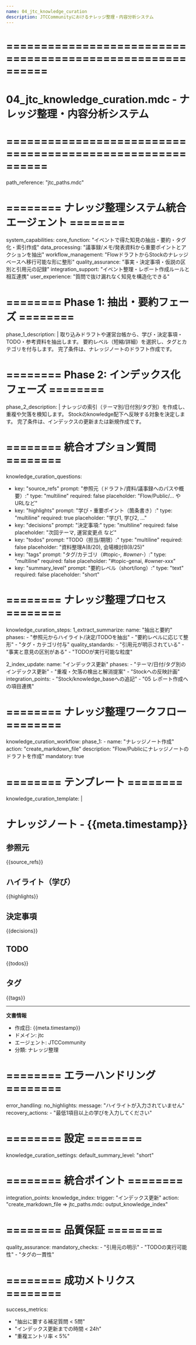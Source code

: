 ```yaml
---
name: 04_jtc_knowledge_curation
description: JTCCommunityにおけるナレッジ整理・内容分析システム
---
```


# ==========================================================
# 04_jtc_knowledge_curation.mdc - ナレッジ整理・内容分析システム
# ==========================================================

path_reference: "jtc_paths.mdc"

# ======== ナレッジ整理システム統合エージェント ========

system_capabilities:
  core_function: "イベントで得た知見の抽出・要約・タグ化・索引作成"
  data_processing: "議事録/メモ/発表資料から重要ポイントとアクションを抽出"
  workflow_management: "FlowドラフトからStockのナレッジベースへ移行可能な形に整形"
  quality_assurance: "事実・決定事項・仮説の区別と引用元の記録"
  integration_support: "イベント整理・レポート作成ルールと相互連携"
  user_experience: "質問で抜け漏れなく知見を構造化できる"

# ======== Phase 1: 抽出・要約フェーズ ========

phase_1_description: |
  取り込みドラフトや運営台帳から、学び・決定事項・TODO・参考資料を抽出します。
  要約レベル（短縮/詳細）を選択し、タグとカテゴリを付与します。
  完了条件は、ナレッジノートのドラフト作成です。

# ======== Phase 2: インデックス化フェーズ ========

phase_2_description: |
  ナレッジの索引（テーマ別/日付別/タグ別）を作成し、重複や欠落を検知します。
  Stockのknowledge配下へ反映する対象を決定します。
  完了条件は、インデックスの更新または新規作成です。

# ======== 統合オプション質問 ========

knowledge_curation_questions:
  - key: "source_refs"
    prompt: "参照元（ドラフト/資料/議事録へのパスや概要）:"
    type: "multiline"
    required: false
    placeholder: "Flow/Public/... や URLなど"
  - key: "highlights"
    prompt: "学び・重要ポイント（箇条書き）:"
    type: "multiline"
    required: true
    placeholder: "学び1, 学び2, ..."
  - key: "decisions"
    prompt: "決定事項:"
    type: "multiline"
    required: false
    placeholder: "次回テーマ, 運営変更点 など"
  - key: "todos"
    prompt: "TODO（担当/期限）:"
    type: "multiline"
    required: false
    placeholder: "資料整理A(8/20), 会場検討B(8/25)"
  - key: "tags"
    prompt: "タグ/カテゴリ（#topic-*, #owner-*）:"
    type: "multiline"
    required: false
    placeholder: "#topic-genai, #owner-xxx"
  - key: "summary_level"
    prompt: "要約レベル（short/long）:"
    type: "text"
    required: false
    placeholder: "short"

# ======== ナレッジ整理プロセス ========

knowledge_curation_steps:
  1_extract_summarize:
    name: "抽出と要約"
    phases:
      - "参照元からハイライト/決定/TODOを抽出"
      - "要約レベルに応じて整形"
      - "タグ・カテゴリ付与"
    quality_standards:
      - "引用元が明示されている"
      - "事実と意見の区別がある"
      - "TODOが実行可能な粒度"

  2_index_update:
    name: "インデックス更新"
    phases:
      - "テーマ/日付/タグ別のインデックス更新"
      - "重複・欠落の検出と解消提案"
      - "Stockへの反映計画"
    integration_points:
      - "Stock/knowledge_baseへの追記"
      - "05 レポート作成への項目連携"

# ======== ナレッジ整理ワークフロー ========

knowledge_curation_workflow:
  phase_1:
    - name: "ナレッジノート作成"
      action: "create_markdown_file"
      description: "Flow/Publicにナレッジノートのドラフトを作成"
      mandatory: true

# ======== テンプレート ========

knowledge_curation_template: |
  # ナレッジノート - {{meta.timestamp}}

  ## 参照元
  {{source_refs}}

  ## ハイライト（学び）
  {{highlights}}

  ## 決定事項
  {{decisions}}

  ## TODO
  {{todos}}

  ## タグ
  {{tags}}

  ---
  **文書情報**
  - 作成日: {{meta.timestamp}}
  - ドメイン: jtc
  - エージェント: JTCCommunity
  - 分類: ナレッジ整理

# ======== エラーハンドリング ========

error_handling:
  no_highlights:
    message: "ハイライトが入力されていません"
    recovery_actions:
      - "最低1項目以上の学びを入力してください"

# ======== 設定 ========

knowledge_curation_settings:
  default_summary_level: "short"

# ======== 統合ポイント ========

integration_points:
  knowledge_index:
    trigger: "インデックス更新"
    action: "create_markdown_file => jtc_paths.mdc: output_knowledge_index"

# ======== 品質保証 ========

quality_assurance:
  mandatory_checks:
    - "引用元の明示"
    - "TODOの実行可能性"
    - "タグの一貫性"

# ======== 成功メトリクス ========

success_metrics:
  - "抽出に要する補足質問 < 5問"
  - "インデックス更新までの時間 < 24h"
  - "重複エントリ率 < 5%"

